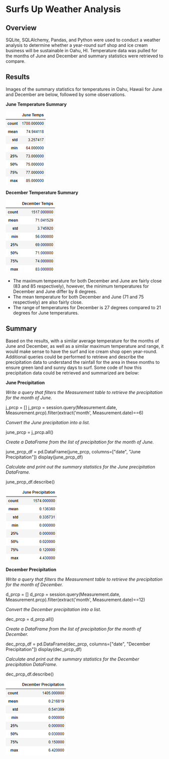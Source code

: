 # Surfs Up Weather Analysis

## Overview
SQLite, SQLAlchemy, Pandas, and Python were used to conduct a weather analysis to determine whether a year-round surf shop and ice cream business will be sustainable in Oahu, HI.
Temperature data was pulled for the months of June and December and summary statistics were retrieved to compare.

## Results
Images of the summary statistics for temperatures in Oahu, Hawaii for June and December are below, followed by some observations. 

**June Temperature Summary**

![june_temps.PNG](https://github.com/borkard/surfs_up/blob/main/june_temps.PNG)

**December Temperature Summary**

![december_temps.PNG](https://github.com/borkard/surfs_up/blob/main/december_temps.PNG)


* The maximum temperature for both December and June are fairly close (83 and 85 respectively), however, the minimum temperatures for December and June differ by 8 degrees.
* The mean temperature for both December and June (71 and 75 respectively) are also fairly close.
* The range of temperatures for December is 27 degrees compared to 21 degrees for June temperatures.


## Summary
Based on the results, with a similar average temperature for the months of June and December, as well as a similar maximum temperature and range, it would make sense to have the surf and ice cream shop open year-round. Additional queries could be performed to retrieve and describe the precipitation data to understand the rainfall for the area in these months to ensure green land and sunny days to surf. Some code of how this precipitation data could be retrieved and summarized are below:

**June Precipitation**

*Write a query that filters the Measurement table to retrieve the precipitation for the month of June.*

j_prcp = []
j_prcp = session.query(Measurement.date, Measurement.prcp).filter(extract('month', Measurement.date)==6)


*Convert the June precipitation into a list.*

june_prcp = j_prcp.all()


*Create a DataFrame from the list of precipitation for the month of June.*

june_prcp_df = pd.DataFrame(june_prcp, columns=["date", "June Precipitation"])
display(june_prcp_df)


*Calculate and print out the summary statistics for the June precipitation DataFrame.*

june_prcp_df.describe()


![june_prcp.PNG](https://github.com/borkard/surfs_up/blob/main/june_prcp.PNG)



**December Precipitation**

*Write a query that filters the Measurement table to retrieve the precipitation for the month of December.*

d_prcp = []
d_prcp = session.query(Measurement.date, Measurement.prcp).filter(extract('month', Measurement.date)==12)


*Convert the December precipitation into a list.*

dec_prcp = d_prcp.all()


*Create a DataFrame from the list of precipitation for the month of December.*

dec_prcp_df = pd.DataFrame(dec_prcp, columns=["date", "December Precipitation"])
display(dec_prcp_df)


*Calculate and print out the summary statistics for the December precipitation DataFrame.*

dec_prcp_df.describe()


![december_prcp.PNG](https://github.com/borkard/surfs_up/blob/main/december_prcp.PNG)
